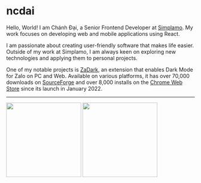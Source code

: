 # ncdai

Hello, World! I am Chánh Đại, a Senior Frontend Developer at [Simplamo](https://simplamo.com/?ref=IN-926722). My work focuses on developing web and mobile applications using React.

I am passionate about creating user-friendly software that makes life easier. Outside of my work at Simplamo, I am always keen on exploring new technologies and applying them to personal projects.

One of my notable projects is [ZaDark](https://zadark.com/?utm_source=github&utm_medium=readme), an extension that enables Dark Mode for Zalo on PC and Web. Available on various platforms, it has over 70,000 downloads on [SourceForge](https://sourceforge.net/projects/zadark) and over 8,000 installs on the [Chrome Web Store](https://chromewebstore.google.com/detail/llfhpkkeljlgnjgkholeppfnepmjppob) since its launch in January 2022.

---

<span>
  <img height=200 align="center" src="https://ncdai-github-readme-stats.vercel.app/api?username=ncdai&theme=dracula" />
</span>
<span>
<img height=200 align="center" src="https://ncdai-github-readme-stats.vercel.app/api/top-langs/?username=ncdai&langs_count=8&theme=dracula&layout=compact" />
</span>
